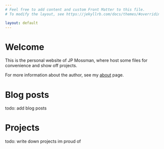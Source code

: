 ```yaml
---
# Feel free to add content and custom Front Matter to this file.
# To modify the layout, see https://jekyllrb.com/docs/themes/#overriding-theme-defaults

layout: default
---
```

# Welcome
This is the personal website of JP Mossman, where host some files for convenience and show off projects.

For more information about the author, see my [about](./about/) page.

# Blog posts
todo: add blog posts

# Projects
todo: write down projects im proud of
